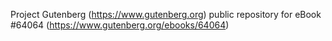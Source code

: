 Project Gutenberg (https://www.gutenberg.org) public repository for
eBook #64064 (https://www.gutenberg.org/ebooks/64064)
